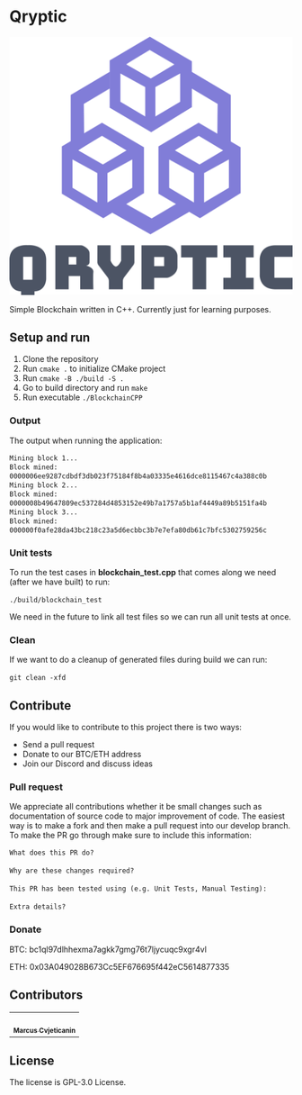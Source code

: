 # Qryptic

![alt text](qryptic-logo.png "Qryptic")

Simple Blockchain written in C++. Currently just for learning purposes. 

## Setup and run

1. Clone the repository
2. Run `cmake .` to initialize CMake project
3. Run `cmake -B ./build -S .`
4. Go to build directory and run `make`
5. Run executable `./BlockchainCPP`

### Output

The output when running the application:

```
Mining block 1...
Block mined: 0000006ee9287cdbdf3db023f75184f8b4a03335e4616dce8115467c4a388c0b
Mining block 2...
Block mined: 0000008b49647809ec537284d4853152e49b7a1757a5b1af4449a89b5151fa4b
Mining block 3...
Block mined: 000000f0afe28da43bc218c23a5d6ecbbc3b7e7efa80db61c7bfc5302759256c
```

### Unit tests

To run the test cases in **blockchain_test.cpp** that comes along we need (after we have built) to run:

`./build/blockchain_test`

We need in the future to link all test files so we can run all unit tests at once.

### Clean 

If we want to do a cleanup of generated files during build we can run:

`git clean -xfd`

## Contribute

If you would like to contribute to this project there is two ways:

- Send a pull request
- Donate to our BTC/ETH address
- Join our Discord and discuss ideas

### Pull request

We appreciate all contributions whether it be small changes such as documentation of source code to major improvement of code. The easiest way is to make a fork and then make a pull request into our develop branch. To make the PR go through make sure to include this information:

```
What does this PR do?

Why are these changes required?

This PR has been tested using (e.g. Unit Tests, Manual Testing):

Extra details?
```

### Donate

BTC: bc1ql97dlhhexma7agkk7gmg76t7ljycuqc9xgr4vl

ETH: 0x03A049028B673Cc5EF676695f442eC5614877335

## Contributors


<!-- ALL-CONTRIBUTORS-LIST:START - Do not remove or modify this section -->
<!-- prettier-ignore-start -->
<!-- markdownlint-disable -->
<table>
  <tr>
    <td align="center"><a href="https://github.com/mjovanc"><img src="https://avatars.githubusercontent.com/u/33717111?v=4" width="100px;" alt=""/><br /><sub><b>Marcus Cvjeticanin</b></sub></a><br /></td>
  </tr>
</table>

<!-- markdownlint-enable -->
<!-- prettier-ignore-end -->
<!-- ALL-CONTRIBUTORS-LIST:END -->

## License

The license is GPL-3.0 License.
